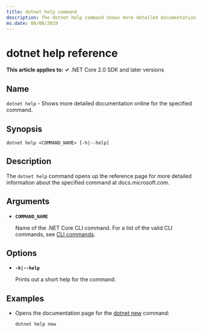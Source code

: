 ```yaml
---
title: dotnet help command
description: The dotnet help command shows more detailed documentation online for the specified command.
ms.date: 08/08/2019
---
```

# dotnet help reference

**This article applies to: ✓** .NET Core 2.0 SDK and later versions

<!-- todo: uncomment when all CLI commands are reviewed
[!INCLUDE [topic-appliesto-net-core-all](../../../includes/topic-appliesto-net-core-2plus.md)]
-->

## Name

`dotnet help` - Shows more detailed documentation online for the specified command.

## Synopsis

`dotnet help <COMMAND_NAME> [-h|--help]`

## Description

The `dotnet help` command opens up the reference page for more detailed information about the specified command at docs.microsoft.com.

## Arguments

* **`COMMAND_NAME`**

  Name of the .NET Core CLI command. For a list of the valid CLI commands, see [CLI commands](index.md#cli-commands).

## Options

* **`-h|--help`**

  Prints out a short help for the command.

## Examples

* Opens the documentation page for the [dotnet new](dotnet-new.md) command:

  ```console
  dotnet help new
  ```
